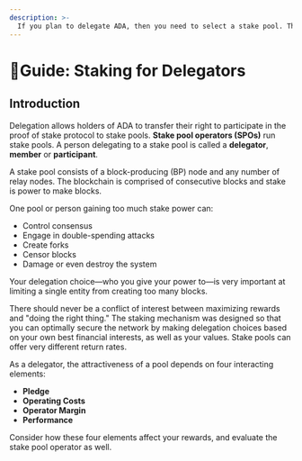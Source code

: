 ```yaml
---
description: >-
  If you plan to delegate ADA, then you need to select a stake pool. The _Staking for Delegators_ guide aims to explain factors involved in making decisions related to selecting a stake pool that prioritize your rewards and the health of the Cardano network.
---
```


<!-- References:
https://forum.cardano.org/t/official-guide-is-misleading/102462
https://forum.cardano.org/t/staking-guide-for-delegates/102703 -->

# :seedling:Guide: Staking for Delegators

## Introduction

Delegation allows holders of ADA to transfer their right to participate in the proof of stake protocol to stake pools. **Stake pool operators (SPOs)** run stake pools. A person delegating to a stake pool is called a **delegator**, **member** or **participant**.

A stake pool consists of a block-producing (BP) node and any number of relay nodes. The blockchain is comprised of consecutive blocks and stake is power to make blocks.

One pool or person gaining too much stake power can:

- Control consensus
- Engage in double-spending attacks
- Create forks
- Censor blocks
- Damage or even destroy the system

Your delegation choice—who you give your power to—is very important at limiting a single entity from creating too many blocks.

There should never be a conflict of interest between maximizing rewards and "doing the right thing." The staking mechanism was designed so that you can optimally secure the network by making delegation choices based on your own best financial interests, as well as your values. Stake pools can offer very different return rates.

As a delegator, the attractiveness of a pool depends on four interacting elements:

- **Pledge**
- **Operating Costs**
- **Operator Margin**
- **Performance**

Consider how these four elements affect your rewards, and evaluate the stake pool operator as well.